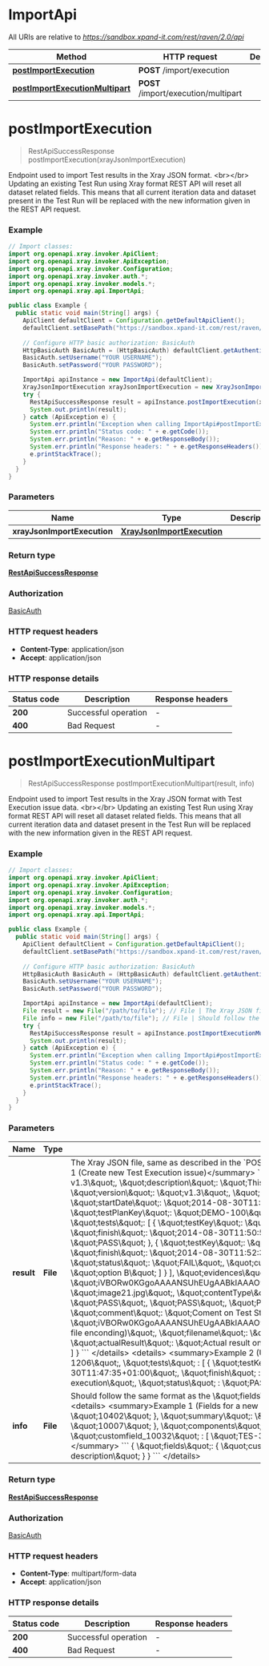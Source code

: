 # ImportApi

All URIs are relative to *https://sandbox.xpand-it.com/rest/raven/2.0/api*

Method | HTTP request | Description
------------- | ------------- | -------------
[**postImportExecution**](ImportApi.md#postImportExecution) | **POST** /import/execution | 
[**postImportExecutionMultipart**](ImportApi.md#postImportExecutionMultipart) | **POST** /import/execution/multipart | 


<a name="postImportExecution"></a>
# **postImportExecution**
> RestApiSuccessResponse postImportExecution(xrayJsonImportExecution)



Endpoint used to import Test results in the Xray JSON format. &lt;br&gt;&lt;/br&gt; Updating an existing Test Run using Xray format REST API will reset all dataset related fields. This means that all current iteration data and dataset present in the Test Run will be replaced with the new information given in the REST API request.

### Example
```java
// Import classes:
import org.openapi.xray.invoker.ApiClient;
import org.openapi.xray.invoker.ApiException;
import org.openapi.xray.invoker.Configuration;
import org.openapi.xray.invoker.auth.*;
import org.openapi.xray.invoker.models.*;
import org.openapi.xray.api.ImportApi;

public class Example {
  public static void main(String[] args) {
    ApiClient defaultClient = Configuration.getDefaultApiClient();
    defaultClient.setBasePath("https://sandbox.xpand-it.com/rest/raven/2.0/api");
    
    // Configure HTTP basic authorization: BasicAuth
    HttpBasicAuth BasicAuth = (HttpBasicAuth) defaultClient.getAuthentication("BasicAuth");
    BasicAuth.setUsername("YOUR USERNAME");
    BasicAuth.setPassword("YOUR PASSWORD");

    ImportApi apiInstance = new ImportApi(defaultClient);
    XrayJsonImportExecution xrayJsonImportExecution = new XrayJsonImportExecution(); // XrayJsonImportExecution | 
    try {
      RestApiSuccessResponse result = apiInstance.postImportExecution(xrayJsonImportExecution);
      System.out.println(result);
    } catch (ApiException e) {
      System.err.println("Exception when calling ImportApi#postImportExecution");
      System.err.println("Status code: " + e.getCode());
      System.err.println("Reason: " + e.getResponseBody());
      System.err.println("Response headers: " + e.getResponseHeaders());
      e.printStackTrace();
    }
  }
}
```

### Parameters

Name | Type | Description  | Notes
------------- | ------------- | ------------- | -------------
 **xrayJsonImportExecution** | [**XrayJsonImportExecution**](XrayJsonImportExecution.md)|  | [optional]

### Return type

[**RestApiSuccessResponse**](RestApiSuccessResponse.md)

### Authorization

[BasicAuth](../README.md#BasicAuth)

### HTTP request headers

 - **Content-Type**: application/json
 - **Accept**: application/json

### HTTP response details
| Status code | Description | Response headers |
|-------------|-------------|------------------|
**200** | Successful operation |  -  |
**400** | Bad Request |  -  |

<a name="postImportExecutionMultipart"></a>
# **postImportExecutionMultipart**
> RestApiSuccessResponse postImportExecutionMultipart(result, info)



Endpoint used to import Test results in the Xray JSON format with Test Execution issue data.  &lt;br&gt;&lt;/br&gt; Updating an existing Test Run using Xray format REST API will reset all dataset related fields. This means that all current iteration data and dataset present in the Test Run will be replaced with the new information given in the REST API request.

### Example
```java
// Import classes:
import org.openapi.xray.invoker.ApiClient;
import org.openapi.xray.invoker.ApiException;
import org.openapi.xray.invoker.Configuration;
import org.openapi.xray.invoker.auth.*;
import org.openapi.xray.invoker.models.*;
import org.openapi.xray.api.ImportApi;

public class Example {
  public static void main(String[] args) {
    ApiClient defaultClient = Configuration.getDefaultApiClient();
    defaultClient.setBasePath("https://sandbox.xpand-it.com/rest/raven/2.0/api");
    
    // Configure HTTP basic authorization: BasicAuth
    HttpBasicAuth BasicAuth = (HttpBasicAuth) defaultClient.getAuthentication("BasicAuth");
    BasicAuth.setUsername("YOUR USERNAME");
    BasicAuth.setPassword("YOUR PASSWORD");

    ImportApi apiInstance = new ImportApi(defaultClient);
    File result = new File("/path/to/file"); // File | The Xray JSON file, same as described in the `POST /import/execution` ([link](https://docs.getxray.app/display/XRAY420/v2.0#/Import/post-import-execution)). This file **must** be of type `application/json`.  <details> <summary>Example 1 (Create new Test Execution issue)</summary>  ``` {   \\\"info\\\": {     \\\"summary\\\": \\\"Execution of automated tests for release v1.3\\\",     \\\"description\\\": \\\"This execution is automatically created when importing execution results from an external source\\\",     \\\"version\\\": \\\"v1.3\\\",     \\\"user\\\": \\\"admin\\\",     \\\"revision\\\": \\\"1.0.42134\\\",     \\\"startDate\\\": \\\"2014-08-30T11:47:35+01:00\\\",     \\\"finishDate\\\": \\\"2014-08-30T11:53:00+01:00\\\",     \\\"testPlanKey\\\": \\\"DEMO-100\\\",     \\\"testEnvironments\\\": [       \\\"iOS\\\",       \\\"Android\\\"     ]   },   \\\"tests\\\": [     {       \\\"testKey\\\": \\\"DEMO-6\\\",       \\\"start\\\": \\\"2014-08-30T11:47:35+01:00\\\",       \\\"finish\\\": \\\"2014-08-30T11:50:56+01:00\\\",       \\\"comment\\\": \\\"Successful execution\\\",       \\\"status\\\": \\\"PASS\\\"     },     {       \\\"testKey\\\": \\\"DEMO-7\\\",       \\\"start\\\": \\\"2014-08-30T11:51:00+01:00\\\",       \\\"finish\\\": \\\"2014-08-30T11:52:30+01:00\\\",       \\\"comment\\\": \\\"Execution failed. Example #5 FAIL.\\\",       \\\"status\\\": \\\"FAIL\\\",       \\\"customFields\\\": [         {           \\\"id\\\": 321,           \\\"value\\\": [             \\\"option A\\\",             \\\"option B\\\"           ]         }       ],       \\\"evidences\\\": [         {           \\\"data\\\": \\\"iVBORw0KGgoAAAANSUhEUgAABkIAAAO9CAYAAADezXv6AAAAEn(...base64 file enconding)\\\",           \\\"filename\\\": \\\"image21.jpg\\\",           \\\"contentType\\\": \\\"image/jpeg\\\"         }       ],       \\\"examples\\\": [         \\\"PASS\\\",         \\\"PASS\\\",         \\\"PASS\\\",         \\\"PASS\\\",         \\\"FAIL\\\"       ],       \\\"steps\\\": [         {           \\\"status\\\": \\\"PASS\\\",           \\\"comment\\\": \\\"Coment on Test Step Result 1\\\",           \\\"evidences\\\": [             {               \\\"data\\\": \\\"iVBORw0KGgoAAAANSUhEUgAABkIAAAO9CAYAAADezXv6AAAAAXNSR0IArs4c6QAAAARnQU1BAACxjwv8YQUAAAAJcEhZcwAAEn(...base64 file enconding)\\\",               \\\"filename\\\": \\\"image22.jpg\\\",               \\\"contentType\\\": \\\"image/jpeg\\\"             }           ],           \\\"actualResult\\\": \\\"Actual result on Test Step 1\\\"         }       ],       \\\"defects\\\": [         \\\"DEMO-10\\\",         \\\"DEMO-11\\\"       ]     }   ] } ``` </details>  <details> <summary>Example 2 (Update Existing Test Execution)</summary>  ``` {     \\\"testExecutionKey\\\": \\\"DEMO-1206\\\",     \\\"tests\\\" : [         {             \\\"testKey\\\" : \\\"DEMO-6\\\",             \\\"start\\\" : \\\"2014-08-30T11:47:35+01:00\\\",             \\\"finish\\\" : \\\"2014-08-30T11:50:56+01:00\\\",             \\\"comment\\\" : \\\"Successful execution\\\",             \\\"status\\\" : \\\"PASS\\\"         }      ] } ``` </details>  
    File info = new File("/path/to/file"); // File | Should follow the same format as the \\\"fields\\\" part, described in the [official Jira REST API](https://docs.atlassian.com/software/jira/docs/api/REST/latest/#api/2/issue-createIssue). This file **must** be of type `application/json`.  <details> <summary>Example 1 (Fields for a new Test Execution)</summary>  ``` {     \\\"fields\\\": {         \\\"project\\\": {             \\\"id\\\": \\\"10402\\\"         },         \\\"summary\\\": \\\"Brand new Test execution\\\",         \\\"issuetype\\\": {             \\\"id\\\": \\\"10007\\\"         },         \\\"components\\\" : [             {             \\\"name\\\":\\\"Interface\\\"             },             {             \\\"name\\\":\\\"Core\\\"             }         ],         \\\"customfield_10032\\\" : [             \\\"TES-38\\\"         ]     } } ``` </details>  <details> <summary>Example 2 (Fields for updating a Test Execution)</summary>  ``` {     \\\"fields\\\": {         \\\"customfield_10032\\\" : [             \\\"a_label\\\"         ],         \\\"description\\\": \\\"update the issue description\\\"     } } ```  </details>  
    try {
      RestApiSuccessResponse result = apiInstance.postImportExecutionMultipart(result, info);
      System.out.println(result);
    } catch (ApiException e) {
      System.err.println("Exception when calling ImportApi#postImportExecutionMultipart");
      System.err.println("Status code: " + e.getCode());
      System.err.println("Reason: " + e.getResponseBody());
      System.err.println("Response headers: " + e.getResponseHeaders());
      e.printStackTrace();
    }
  }
}
```

### Parameters

Name | Type | Description  | Notes
------------- | ------------- | ------------- | -------------
 **result** | **File**| The Xray JSON file, same as described in the &#x60;POST /import/execution&#x60; ([link](https://docs.getxray.app/display/XRAY420/v2.0#/Import/post-import-execution)). This file **must** be of type &#x60;application/json&#x60;.  &lt;details&gt; &lt;summary&gt;Example 1 (Create new Test Execution issue)&lt;/summary&gt;  &#x60;&#x60;&#x60; {   \\\&quot;info\\\&quot;: {     \\\&quot;summary\\\&quot;: \\\&quot;Execution of automated tests for release v1.3\\\&quot;,     \\\&quot;description\\\&quot;: \\\&quot;This execution is automatically created when importing execution results from an external source\\\&quot;,     \\\&quot;version\\\&quot;: \\\&quot;v1.3\\\&quot;,     \\\&quot;user\\\&quot;: \\\&quot;admin\\\&quot;,     \\\&quot;revision\\\&quot;: \\\&quot;1.0.42134\\\&quot;,     \\\&quot;startDate\\\&quot;: \\\&quot;2014-08-30T11:47:35+01:00\\\&quot;,     \\\&quot;finishDate\\\&quot;: \\\&quot;2014-08-30T11:53:00+01:00\\\&quot;,     \\\&quot;testPlanKey\\\&quot;: \\\&quot;DEMO-100\\\&quot;,     \\\&quot;testEnvironments\\\&quot;: [       \\\&quot;iOS\\\&quot;,       \\\&quot;Android\\\&quot;     ]   },   \\\&quot;tests\\\&quot;: [     {       \\\&quot;testKey\\\&quot;: \\\&quot;DEMO-6\\\&quot;,       \\\&quot;start\\\&quot;: \\\&quot;2014-08-30T11:47:35+01:00\\\&quot;,       \\\&quot;finish\\\&quot;: \\\&quot;2014-08-30T11:50:56+01:00\\\&quot;,       \\\&quot;comment\\\&quot;: \\\&quot;Successful execution\\\&quot;,       \\\&quot;status\\\&quot;: \\\&quot;PASS\\\&quot;     },     {       \\\&quot;testKey\\\&quot;: \\\&quot;DEMO-7\\\&quot;,       \\\&quot;start\\\&quot;: \\\&quot;2014-08-30T11:51:00+01:00\\\&quot;,       \\\&quot;finish\\\&quot;: \\\&quot;2014-08-30T11:52:30+01:00\\\&quot;,       \\\&quot;comment\\\&quot;: \\\&quot;Execution failed. Example #5 FAIL.\\\&quot;,       \\\&quot;status\\\&quot;: \\\&quot;FAIL\\\&quot;,       \\\&quot;customFields\\\&quot;: [         {           \\\&quot;id\\\&quot;: 321,           \\\&quot;value\\\&quot;: [             \\\&quot;option A\\\&quot;,             \\\&quot;option B\\\&quot;           ]         }       ],       \\\&quot;evidences\\\&quot;: [         {           \\\&quot;data\\\&quot;: \\\&quot;iVBORw0KGgoAAAANSUhEUgAABkIAAAO9CAYAAADezXv6AAAAEn(...base64 file enconding)\\\&quot;,           \\\&quot;filename\\\&quot;: \\\&quot;image21.jpg\\\&quot;,           \\\&quot;contentType\\\&quot;: \\\&quot;image/jpeg\\\&quot;         }       ],       \\\&quot;examples\\\&quot;: [         \\\&quot;PASS\\\&quot;,         \\\&quot;PASS\\\&quot;,         \\\&quot;PASS\\\&quot;,         \\\&quot;PASS\\\&quot;,         \\\&quot;FAIL\\\&quot;       ],       \\\&quot;steps\\\&quot;: [         {           \\\&quot;status\\\&quot;: \\\&quot;PASS\\\&quot;,           \\\&quot;comment\\\&quot;: \\\&quot;Coment on Test Step Result 1\\\&quot;,           \\\&quot;evidences\\\&quot;: [             {               \\\&quot;data\\\&quot;: \\\&quot;iVBORw0KGgoAAAANSUhEUgAABkIAAAO9CAYAAADezXv6AAAAAXNSR0IArs4c6QAAAARnQU1BAACxjwv8YQUAAAAJcEhZcwAAEn(...base64 file enconding)\\\&quot;,               \\\&quot;filename\\\&quot;: \\\&quot;image22.jpg\\\&quot;,               \\\&quot;contentType\\\&quot;: \\\&quot;image/jpeg\\\&quot;             }           ],           \\\&quot;actualResult\\\&quot;: \\\&quot;Actual result on Test Step 1\\\&quot;         }       ],       \\\&quot;defects\\\&quot;: [         \\\&quot;DEMO-10\\\&quot;,         \\\&quot;DEMO-11\\\&quot;       ]     }   ] } &#x60;&#x60;&#x60; &lt;/details&gt;  &lt;details&gt; &lt;summary&gt;Example 2 (Update Existing Test Execution)&lt;/summary&gt;  &#x60;&#x60;&#x60; {     \\\&quot;testExecutionKey\\\&quot;: \\\&quot;DEMO-1206\\\&quot;,     \\\&quot;tests\\\&quot; : [         {             \\\&quot;testKey\\\&quot; : \\\&quot;DEMO-6\\\&quot;,             \\\&quot;start\\\&quot; : \\\&quot;2014-08-30T11:47:35+01:00\\\&quot;,             \\\&quot;finish\\\&quot; : \\\&quot;2014-08-30T11:50:56+01:00\\\&quot;,             \\\&quot;comment\\\&quot; : \\\&quot;Successful execution\\\&quot;,             \\\&quot;status\\\&quot; : \\\&quot;PASS\\\&quot;         }      ] } &#x60;&#x60;&#x60; &lt;/details&gt;   |
 **info** | **File**| Should follow the same format as the \\\&quot;fields\\\&quot; part, described in the [official Jira REST API](https://docs.atlassian.com/software/jira/docs/api/REST/latest/#api/2/issue-createIssue). This file **must** be of type &#x60;application/json&#x60;.  &lt;details&gt; &lt;summary&gt;Example 1 (Fields for a new Test Execution)&lt;/summary&gt;  &#x60;&#x60;&#x60; {     \\\&quot;fields\\\&quot;: {         \\\&quot;project\\\&quot;: {             \\\&quot;id\\\&quot;: \\\&quot;10402\\\&quot;         },         \\\&quot;summary\\\&quot;: \\\&quot;Brand new Test execution\\\&quot;,         \\\&quot;issuetype\\\&quot;: {             \\\&quot;id\\\&quot;: \\\&quot;10007\\\&quot;         },         \\\&quot;components\\\&quot; : [             {             \\\&quot;name\\\&quot;:\\\&quot;Interface\\\&quot;             },             {             \\\&quot;name\\\&quot;:\\\&quot;Core\\\&quot;             }         ],         \\\&quot;customfield_10032\\\&quot; : [             \\\&quot;TES-38\\\&quot;         ]     } } &#x60;&#x60;&#x60; &lt;/details&gt;  &lt;details&gt; &lt;summary&gt;Example 2 (Fields for updating a Test Execution)&lt;/summary&gt;  &#x60;&#x60;&#x60; {     \\\&quot;fields\\\&quot;: {         \\\&quot;customfield_10032\\\&quot; : [             \\\&quot;a_label\\\&quot;         ],         \\\&quot;description\\\&quot;: \\\&quot;update the issue description\\\&quot;     } } &#x60;&#x60;&#x60;  &lt;/details&gt;   |

### Return type

[**RestApiSuccessResponse**](RestApiSuccessResponse.md)

### Authorization

[BasicAuth](../README.md#BasicAuth)

### HTTP request headers

 - **Content-Type**: multipart/form-data
 - **Accept**: application/json

### HTTP response details
| Status code | Description | Response headers |
|-------------|-------------|------------------|
**200** | Successful operation |  -  |
**400** | Bad Request |  -  |

